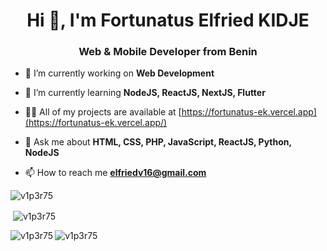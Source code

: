 <h1 align="center">Hi 👋, I'm Fortunatus Elfried KIDJE</h1>
<h3 align="center">Web & Mobile Developer from Benin</h3>

- 🔭 I’m currently working on **Web Development**

- 🌱 I’m currently learning **NodeJS, ReactJS, NextJS, Flutter**

- 👨‍💻 All of my projects are available at [https://fortunatus-ek.vercel.app](https://fortunatus-ek.vercel.app/)

- 💬 Ask me about **HTML, CSS, PHP, JavaScript, ReactJS, Python, NodeJS**

- 📫 How to reach me **elfriedv16@gmail.com**
<p align="left"><img src="https://komarev.com/ghpvc/?username=v1p3r75&label=Profile%20views&color=0e75b6&style=flat" alt="v1p3r75" /> </p>


<p>&nbsp;<img align="center" src="https://github-readme-stats.vercel.app/api?username=v1p3r75&show_icons=true&locale=en" alt="v1p3r75" /></p>


<p><img align="left" src="https://github-readme-stats.vercel.app/api/top-langs?username=v1p3r75&show_icons=true&locale=en&layout=compact" alt="v1p3r75" /></p>

<p><img align="center" src="https://github-readme-streak-stats.herokuapp.com/?user=v1p3r75&" alt="v1p3r75" /></p>
